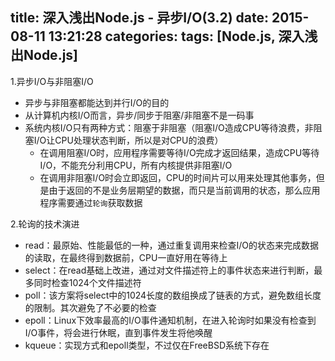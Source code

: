 title: 深入浅出Node.js - 异步I/O(3.2)
date: 2015-08-11 13:21:28
categories:
tags:  [Node.js, 深入浅出Node.js]
---

1.异步I/O与非阻塞I/O
- 异步与非阻塞都能达到并行I/O的目的
- 从计算机内核I/O而言，异步/同步于阻塞/非阻塞不是一码事
- 系统内核I/O只有两种方式：阻塞于非阻塞（阻塞I/O造成CPU等待浪费，非阻塞I/O让CPU处理状态判断，所以是对CPU的浪费）
    - 在调用阻塞I/O时，应用程序需要等待I/O完成才返回结果，造成CPU等待I/O，不能充分利用CPU，所有内核提供非阻塞I/O
    - 在调用非阻塞I/O时会立即返回，CPU的时间片可以用来处理其他事务，但是由于返回的不是业务层期望的数据，而只是当前调用的状态，那么应用程序需要通过`轮询`获取数据

2.轮询的技术演进
- read：最原始、性能最低的一种，通过重复调用来检查I/O的状态来完成数据的读取，在最终得到数据前，CPU一直好用在等待上
- select：在read基础上改进，通过对文件描述符上的事件状态来进行判断，最多同时检查1024个文件描述符
- poll：该方案将select中的1024长度的数组换成了链表的方式，避免数组长度的限制。其次避免了不必要的检查
- epoll：Linux下效率最高的I/O事件通知机制，在进入轮询时如果没有检查到I/O事件，将会进行休眠，直到事件发生将他唤醒
- kqueue：实现方式和epoll类型，不过仅在FreeBSD系统下存在